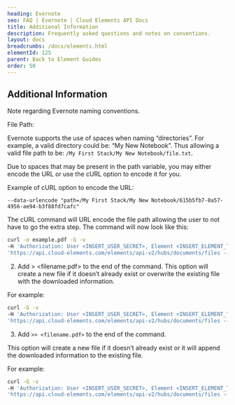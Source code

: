 ```yaml
---
heading: Evernote
seo: FAQ | Evernote | Cloud Elements API Docs
title: Additional Information
description: Frequently asked questions and notes on conventions.
layout: docs
breadcrumbs: /docs/elements.html
elementId: 125
parent: Back to Element Guides
order: 50
---
```


## Additional Information

Note regarding Evernote naming conventions.

File Path:

Evernote supports the use of spaces when naming “directories”. For example, a valid directory could be: “My New Notebook”. Thus allowing a valid file path to be: `/My First Stack/My New Notebook/file.txt`.

Due to spaces that may be present in the path variable, you may either encode the URL or use the cURL option to encode it for you.

Example of cURL option to encode the URL:

`--data-urlencode "path=/My First Stack/My New Notebook/615b5fb7-8a57-4956-ae94-b3f88fd7cafc"`

The cURL command will URL encode the file path allowing the user to not have to go the extra step. The command will now look like this:

```bash
curl -o example.pdf -G -v
-H 'Authorization: User <INSERT_USER_SECRET>, Element <INSERT_ELEMENT_TOKEN>'
'https://api.cloud-elements.com/elements/api-v2/hubs/documents/files --data-urlencode "path=/My First Stack/My New Notebook/615b5fb7-8a57-4956-ae94-b3f88fd7cafc"'
```

2. Add > <filename.pdf> to the end of the command.
This option will create a new file if it doesn’t already exist or overwrite the existing file with the downloaded information.

For example:

```bash
curl -G -v
-H 'Authorization: User <INSERT_USER_SECRET>, Element <INSERT_ELEMENT_TOKEN>'
'https://api.cloud-elements.com/elements/api-v2/hubs/documents/files --data-urlencode "path=/My First Stack/My New Notebook/615b5fb7-8a57-4956-ae94-b3f88fd7cafc" > example.pdf'
```

3. Add `>> <filename.pdf>` to the end of the command.

This option will create a new file if it doesn’t already exist or it will append the downloaded information to the existing file.

For example:

```bash
curl -G -v
-H 'Authorization: User <INSERT_USER_SECRET>, Element <INSERT_ELEMENT_TOKEN>'
'https://api.cloud-elements.com/elements/api-v2/hubs/documents/files --data-urlencode "path=/My First Stack/My New Notebook/615b5fb7-8a57-4956-ae94-b3f88fd7cafc" >> example.pdf'
```
